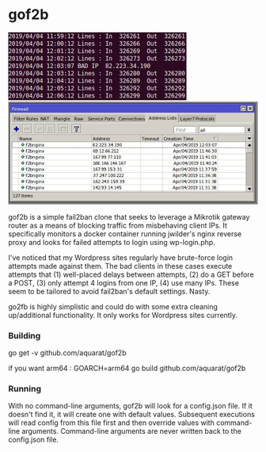 # gof2b

![Alt text](console.jpg?raw=true "Console")
![Alt text](winbox.jpg?raw=true "Winbox")

gof2b is a simple fail2ban clone that seeks to leverage a Mikrotik gateway router as a means of blocking traffic from misbehaving client IPs. It specifically monitors a docker container running jwilder's nginx reverse proxy and looks for failed attempts to login using wp-login.php.

I've noticed that my Wordpress sites regularly have brute-force login attempts made against them. The bad clients in these cases execute attempts that (1) well-placed delays between attempts, (2) do a GET before a POST, (3) only attempt 4 logins from one IP, (4) use many IPs. These seem to be tailored to avoid fail2ban's default settings. Nasty.

go2fb is highly simplistic and could do with some extra cleaning up/additional functionality. It only works for Wordpress sites currently.

### Building
go get -v github.com/aquarat/gof2b

if you want arm64 : 
GOARCH=arm64 go build github.com/aquarat/gof2b

### Running

With no command-line arguments, gof2b will look for a config.json file. If it doesn't find it, it will create one with default values. Subsequent executions will read config from this file first and then override values with command-line arguments. Command-line arguments are never written back to the config.json file.
